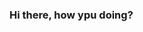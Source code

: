### Hi there, how ypu doing?

<!--
**ishikagoyal02/ishikagoyal02** is a ✨ _special_ ✨ repository because its `README.md` (this file) appears on your GitHub profile.

Here are some ideas to get you started:

- 🔭 I’m currently pursuing Btech (Computer Science) from Banasthali Vidhyapith, Jaipur
- 🌱 I’m currently learning DSA | C++
- 👯 I’m looking to collaborate on ...
- 🤔 I’m looking for help to learn more about opene source
- 💬 Ask me about my motivation
- 📫 How to reach me:  https://www.linkedin.com/in/ishika-goyal-375112221/
- 😄 Pronouns: she\her
- ⚡ Fun fact: 
-->

